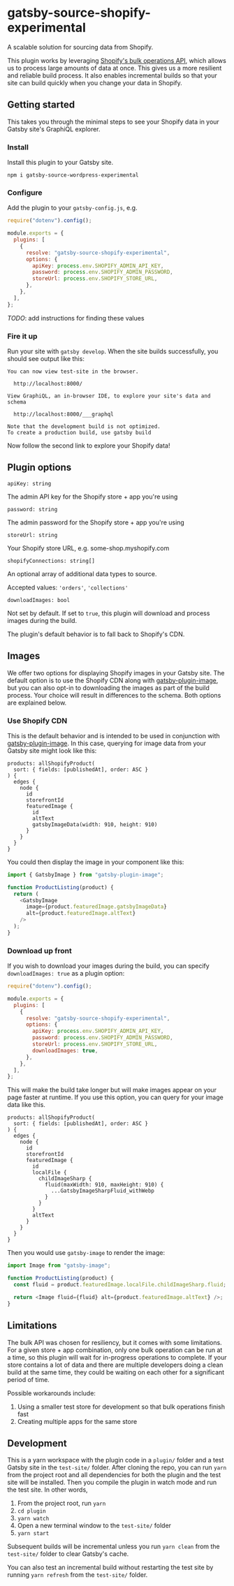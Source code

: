 # gatsby-source-shopify-experimental

A scalable solution for sourcing data from Shopify.

This plugin works by leveraging [Shopify's bulk operations API][bulk-operations], which allows us to process large amounts of data at once. This gives us a more resilient and reliable build process. It also enables incremental builds so that your site can build quickly when you change your data in Shopify.

## Getting started

This takes you through the minimal steps to see your Shopify data in your Gatsby site's GraphiQL explorer.

### Install

Install this plugin to your Gatsby site.

```
npm i gatsby-source-wordpress-experimental
```

### Configure

Add the plugin to your `gatsby-config.js`, e.g.

```js
require("dotenv").config();

module.exports = {
  plugins: [
    {
      resolve: "gatsby-source-shopify-experimental",
      options: {
        apiKey: process.env.SHOPIFY_ADMIN_API_KEY,
        password: process.env.SHOPIFY_ADMIN_PASSWORD,
        storeUrl: process.env.SHOPIFY_STORE_URL,
      },
    },
  ],
};
```

_TODO_: add instructions for finding these values

### Fire it up

Run your site with `gatsby develop`. When the site builds successfully, you should see output like this:

```
You can now view test-site in the browser.
⠀
  http://localhost:8000/
⠀
View GraphiQL, an in-browser IDE, to explore your site's data and schema
⠀
  http://localhost:8000/___graphql
⠀
Note that the development build is not optimized.
To create a production build, use gatsby build
```

Now follow the second link to explore your Shopify data!

## Plugin options

`apiKey: string`

The admin API key for the Shopify store + app you're using

`password: string`

The admin password for the Shopify store + app you're using

`storeUrl: string`

Your Shopify store URL, e.g. some-shop.myshopify.com

`shopifyConnections: string[]`

An optional array of additional data types to source.

Accepted values: `'orders'`, `'collections'`

`downloadImages: bool`

Not set by default. If set to `true`, this plugin will download and process images during the build.

The plugin's default behavior is to fall back to Shopify's CDN.

## Images

We offer two options for displaying Shopify images in your Gatsby site. The default option is to use the Shopify CDN along with [gatsby-plugin-image][gatsby-plugin-image], but you can also opt-in to downloading the images as part of the build process. Your choice will result in differences to the schema. Both options are explained below.

### Use Shopify CDN

This is the default behavior and is intended to be used in conjunction with [gatsby-plugin-image][gatsby-plugin-image]. In this case, querying for image data from your Gatsby site might look like this:

```gql
products: allShopifyProduct(
  sort: { fields: [publishedAt], order: ASC }
) {
  edges {
    node {
      id
      storefrontId
      featuredImage {
        id
        altText
        gatsbyImageData(width: 910, height: 910)
      }
    }
  }
}
```

You could then display the image in your component like this:

```js
import { GatsbyImage } from "gatsby-plugin-image";

function ProductListing(product) {
  return (
    <GatsbyImage
      image={product.featuredImage.gatsbyImageData}
      alt={product.featuredImage.altText}
    />
  );
}
```

### Download up front

If you wish to download your images during the build, you can specify `downloadImages: true` as a plugin option:

```js
require("dotenv").config();

module.exports = {
  plugins: [
    {
      resolve: "gatsby-source-shopify-experimental",
      options: {
        apiKey: process.env.SHOPIFY_ADMIN_API_KEY,
        password: process.env.SHOPIFY_ADMIN_PASSWORD,
        storeUrl: process.env.SHOPIFY_STORE_URL,
        downloadImages: true,
      },
    },
  ],
};
```

This will make the build take longer but will make images appear on your page faster at runtime. If you use this option, you can query for your image data like this.

```gql
products: allShopifyProduct(
  sort: { fields: [publishedAt], order: ASC }
) {
  edges {
    node {
      id
      storefrontId
      featuredImage {
        id
        localFile {
          childImageSharp {
            fluid(maxWidth: 910, maxHeight: 910) {
              ...GatsbyImageSharpFluid_withWebp
            }
          }
        }
        altText
      }
    }
  }
}
```

Then you would use `gatsby-image` to render the image:

```js
import Image from "gatsby-image";

function ProductListing(product) {
  const fluid = product.featuredImage.localFile.childImageSharp.fluid;

  return <Image fluid={fluid} alt={product.featuredImage.altText} />;
}
```

## Limitations

The bulk API was chosen for resiliency, but it comes with some limitations. For a given store + app combination, only one bulk operation can be run at a time, so this plugin will wait for in-progress operations to complete. If your store contains a lot of data and there are multiple developers doing a clean build at the same time, they could be waiting on each other for a significant period of time.

Possible workarounds include:

1. Using a smaller test store for development so that bulk operations finish fast
1. Creating multiple apps for the same store

## Development

This is a yarn workspace with the plugin code in a `plugin/` folder and a test Gatsby site in the `test-site/` folder. After cloning the repo, you can run `yarn` from the project root and all dependencies for both the plugin and the test site will be installed. Then you compile the plugin in watch mode and run the test site. In other words,

1. From the project root, run `yarn`
1. `cd plugin`
1. `yarn watch`
1. Open a new terminal window to the `test-site/` folder
1. `yarn start`

Subsequent builds will be incremental unless you run `yarn clean` from the `test-site/` folder to clear Gatsby's cache.

You can also test an incremental build without restarting the test site by running `yarn refresh` from the `test-site/` folder.

[bulk-operations]: https://shopify.dev/tutorials/perform-bulk-operations-with-admin-api
[gatsby-plugin-image]: https://www.npmjs.com/package/gatsby-plugin-image
